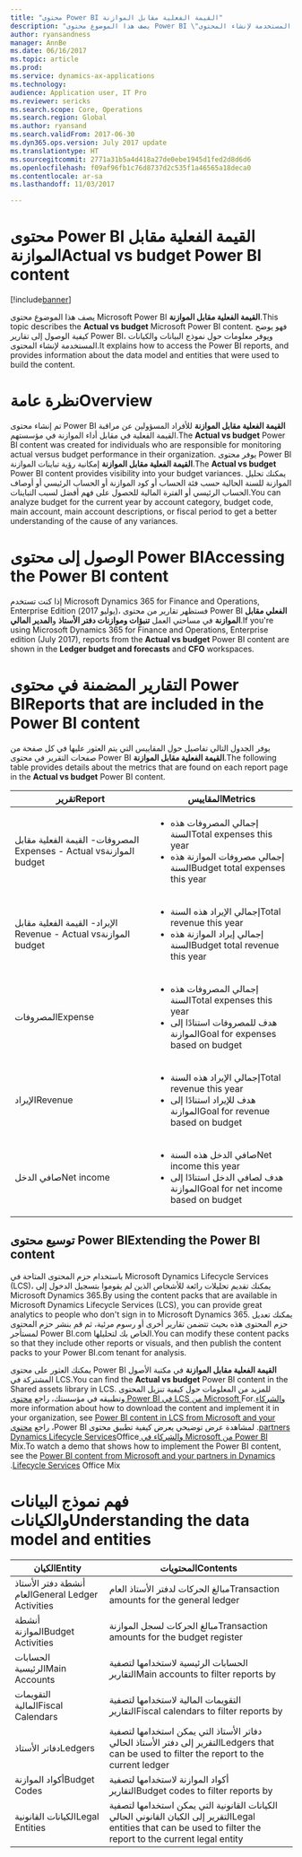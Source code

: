 ```yaml
---
title: "محتوى Power BI القيمة الفعلية مقابل الموازنة"
description: "يصف هذا الموضوع محتوى Power BI \"القيمة الفعلية مقابل الموازنة‬\". وتوضح هذه المقالة كيفية الوصول إلى التقارير التي تم تضمينها في المحتوى، وتوفر معلومات حول نموذج البيانات والكيانات المستخدمة لإنشاء المحتوى."
author: ryansandness
manager: AnnBe
ms.date: 06/16/2017
ms.topic: article
ms.prod: 
ms.service: dynamics-ax-applications
ms.technology: 
audience: Application user, IT Pro
ms.reviewer: sericks
ms.search.scope: Core, Operations
ms.search.region: Global
ms.author: ryansand
ms.search.validFrom: 2017-06-30
ms.dyn365.ops.version: July 2017 update
ms.translationtype: HT
ms.sourcegitcommit: 2771a31b5a4d418a27de0ebe1945d1fed2d8d6d6
ms.openlocfilehash: f09af96fb1c76d8737d2c535f1a46565a18deca0
ms.contentlocale: ar-sa
ms.lasthandoff: 11/03/2017

---
```


# <a name="actual-vs-budget-power-bi-content"></a><span data-ttu-id="dc438-104">محتوى Power BI القيمة الفعلية مقابل الموازنة</span><span class="sxs-lookup"><span data-stu-id="dc438-104">Actual vs budget Power BI content</span></span>

[!include[banner](../includes/banner.md)]


<span data-ttu-id="dc438-105">يصف هذا الموضوع محتوى Microsoft Power BI **القيمة الفعلية مقابل الموازنة‬**.</span><span class="sxs-lookup"><span data-stu-id="dc438-105">This topic describes the **Actual vs budget** Microsoft Power BI content.</span></span> <span data-ttu-id="dc438-106">فهو يوضح كيفية الوصول إلى تقارير Power BI، ويوفر معلومات حول نموذج البيانات والكيانات المستخدمة لإنشاء المحتوى.</span><span class="sxs-lookup"><span data-stu-id="dc438-106">It explains how to access the Power BI reports, and provides information about the data model and entities that were used to build the content.</span></span> 

# <a name="overview"></a><span data-ttu-id="dc438-107">نظرة عامة</span><span class="sxs-lookup"><span data-stu-id="dc438-107">Overview</span></span>

<span data-ttu-id="dc438-108">تم إنشاء محتوى Power BI **القيمة الفعلية مقابل الموازنة** للأفراد المسؤولين عن مراقبة القيمة الفعلية في مقابل أداء الموازنة في مؤسستهم.</span><span class="sxs-lookup"><span data-stu-id="dc438-108">The **Actual vs budget** Power BI content was created for individuals who are responsible for monitoring actual versus budget performance in their organization.</span></span> <span data-ttu-id="dc438-109">يوفر محتوى Power BI **القيمة الفعلية مقابل الموازنة** إمكانية رؤية تباينات الموازنة.</span><span class="sxs-lookup"><span data-stu-id="dc438-109">The **Actual vs budget** Power BI content provides visibility into your budget variances.</span></span> <span data-ttu-id="dc438-110">يمكنك تحليل الموازنة للسنة الحالية حسب فئة الحساب أو كود الموازنة أو الحساب الرئيسي أو أوصاف الحساب الرئيسي أو الفترة المالية للحصول على فهم أفضل لسبب التباينات.</span><span class="sxs-lookup"><span data-stu-id="dc438-110">You can analyze budget for the current year by account category, budget code, main account, main account descriptions, or fiscal period to get a better understanding of the cause of any variances.</span></span> 

# <a name="accessing-the-power-bi-content"></a><span data-ttu-id="dc438-111">الوصول إلى محتوى Power BI</span><span class="sxs-lookup"><span data-stu-id="dc438-111">Accessing the Power BI content</span></span>
<span data-ttu-id="dc438-112">إذا كنت تستخدم Microsoft Dynamics 365 for Finance and Operations, Enterprise Edition (يوليو 2017)، فستظهر تقارير من محتوى Power BI **الفعلي مقابل الموازنة** في مساحتي العمل **تنبؤات وموازنات دفتر الأستاذ** و**المدير المالي**.</span><span class="sxs-lookup"><span data-stu-id="dc438-112">If you're using Microsoft Dynamics 365 for Finance and Operations, Enterprise edition (July 2017), reports from the **Actual vs budget** Power BI content are shown in the **Ledger budget and forecasts** and **CFO** workspaces.</span></span>

# <a name="reports-that-are-included-in-the-power-bi-content"></a><span data-ttu-id="dc438-113">التقارير المضمنة في محتوى Power BI</span><span class="sxs-lookup"><span data-stu-id="dc438-113">Reports that are included in the Power BI content</span></span>
<span data-ttu-id="dc438-114">يوفر الجدول التالي تفاصيل حول المقاييس التي يتم العثور عليها في كل صفحة من صفحات التقرير في محتوى Power BI **القيمة الفعلية مقابل الموازنة‬**.</span><span class="sxs-lookup"><span data-stu-id="dc438-114">The following table provides details about the metrics that are found on each report page in the **Actual vs budget** Power BI content.</span></span>

| <span data-ttu-id="dc438-115">تقرير</span><span class="sxs-lookup"><span data-stu-id="dc438-115">Report</span></span>                      | <span data-ttu-id="dc438-116">المقاييس</span><span class="sxs-lookup"><span data-stu-id="dc438-116">Metrics</span></span> |
|-----------------------------|---------|
| <span data-ttu-id="dc438-117">المصروفات- ‏‫القيمة الفعلية مقابل الموازنة</span><span class="sxs-lookup"><span data-stu-id="dc438-117">Expenses - Actual vs budget</span></span> | <ul><li><span data-ttu-id="dc438-118">إجمالي المصروفات هذه السنة</span><span class="sxs-lookup"><span data-stu-id="dc438-118">Total expenses this year</span></span></li><li><span data-ttu-id="dc438-119">إجمالي مصروفات الموازنة هذه السنة</span><span class="sxs-lookup"><span data-stu-id="dc438-119">Budget total expenses this year</span></span></li></ul> |
| <span data-ttu-id="dc438-120">الإيراد- ‏‫القيمة الفعلية مقابل الموازنة</span><span class="sxs-lookup"><span data-stu-id="dc438-120">Revenue - Actual vs budget</span></span>  | <ul><li><span data-ttu-id="dc438-121">إجمالي الإيراد هذه السنة</span><span class="sxs-lookup"><span data-stu-id="dc438-121">Total revenue this year</span></span></li><li><span data-ttu-id="dc438-122">إجمالي إيراد الموازنة هذه السنة</span><span class="sxs-lookup"><span data-stu-id="dc438-122">Budget total revenue this year</span></span></li><ul> |
| <span data-ttu-id="dc438-123">المصروفات</span><span class="sxs-lookup"><span data-stu-id="dc438-123">Expense</span></span>                     | <ul><li><span data-ttu-id="dc438-124">إجمالي المصروفات هذه السنة</span><span class="sxs-lookup"><span data-stu-id="dc438-124">Total expenses this year</span></span></li><li><span data-ttu-id="dc438-125">هدف للمصروفات استنادًا إلى الموازنة</span><span class="sxs-lookup"><span data-stu-id="dc438-125">Goal for expenses based on budget</span></span> </li><ul> |
| <span data-ttu-id="dc438-126">الإيراد</span><span class="sxs-lookup"><span data-stu-id="dc438-126">Revenue</span></span>                     | <ul><li><span data-ttu-id="dc438-127">إجمالي الإيراد هذه السنة</span><span class="sxs-lookup"><span data-stu-id="dc438-127">Total revenue this year</span></span></li><li><span data-ttu-id="dc438-128">هدف للإيراد استنادًا إلى الموازنة</span><span class="sxs-lookup"><span data-stu-id="dc438-128">Goal for revenue based on budget</span></span> </li><ul> |
| <span data-ttu-id="dc438-129">صافي الدخل</span><span class="sxs-lookup"><span data-stu-id="dc438-129">Net income</span></span>                  | <ul><li><span data-ttu-id="dc438-130">صافي الدخل هذه السنة</span><span class="sxs-lookup"><span data-stu-id="dc438-130">Net income this year</span></span></li><li><span data-ttu-id="dc438-131">هدف لصافي الدخل استنادًا إلى الموازنة</span><span class="sxs-lookup"><span data-stu-id="dc438-131">Goal for net income based on budget</span></span> </li><ul> |

## <a name="extending-the-power-bi-content"></a><span data-ttu-id="dc438-132">توسيع محتوى Power BI</span><span class="sxs-lookup"><span data-stu-id="dc438-132">Extending the Power BI content</span></span>
<span data-ttu-id="dc438-133">باستخدام حزم المحتوى المتاحة في Microsoft Dynamics Lifecycle Services (LCS)، يمكنك تقديم تحليلات رائعة للأشخاص الذين لم يقوموا بتسجيل الدخول إلى Microsoft Dynamics 365.</span><span class="sxs-lookup"><span data-stu-id="dc438-133">By using the content packs that are available in Microsoft Dynamics Lifecycle Services (LCS), you can provide great analytics to people who don't sign in to Microsoft Dynamics 365.</span></span> <span data-ttu-id="dc438-134">يمكنك تعديل حزم المحتوى هذه بحيث تتضمن تقارير أخرى أو رسوم مرئية، ثم قم بنشر حزم المحتوى لمستأجر Power BI.com الخاص بك لتحليلها.</span><span class="sxs-lookup"><span data-stu-id="dc438-134">You can modify these content packs so that they include other reports or visuals, and then publish the content packs to your Power BI.com tenant for analysis.</span></span> 

<span data-ttu-id="dc438-135">يمكنك العثور على محتوى Power BI **القيمة الفعلية مقابل الموازنة** في مكتبة الأصول المشتركة في LCS.</span><span class="sxs-lookup"><span data-stu-id="dc438-135">You can find the **Actual vs budget** Power BI content in the Shared assets library in LCS.</span></span> <span data-ttu-id="dc438-136">للمزيد من المعلومات حول كيفية تنزيل المحتوى وتطبيقه في مؤسستك، راجع [محتوى Power BI في LCS من Microsoft والشركاء‬‏‫](power-bi-content-microsoft-partners.md).</span><span class="sxs-lookup"><span data-stu-id="dc438-136">For more information about how to download the content and implement it in your organization, see [Power BI content in LCS from Microsoft and your partners](power-bi-content-microsoft-partners.md).</span></span> <span data-ttu-id="dc438-137">لمشاهدة عرض توضيحي يعرض كيفية تطبيق محتوى Power BI، راجع [محتوى Power BI من Microsoft والشركاء في Dynamics Lifecycle Services](https://mix.office.com/watch/9puyb1b2xs1w)Office Mix.</span><span class="sxs-lookup"><span data-stu-id="dc438-137">To watch a demo that shows how to implement the Power BI content, see the [Power BI content from Microsoft and your partners in Dynamics Lifecycle Services](https://mix.office.com/watch/9puyb1b2xs1w) Office Mix.</span></span>

# <a name="understanding-the-data-model-and-entities"></a><span data-ttu-id="dc438-138">فهم نموذج البيانات والكيانات</span><span class="sxs-lookup"><span data-stu-id="dc438-138">Understanding the data model and entities</span></span>

| <span data-ttu-id="dc438-139">الكيان</span><span class="sxs-lookup"><span data-stu-id="dc438-139">Entity</span></span>                    | <span data-ttu-id="dc438-140">المحتويات</span><span class="sxs-lookup"><span data-stu-id="dc438-140">Contents</span></span> |
|---------------------------|----------|
| <span data-ttu-id="dc438-141">أنشطة دفتر الأستاذ العام</span><span class="sxs-lookup"><span data-stu-id="dc438-141">General Ledger Activities</span></span> | <span data-ttu-id="dc438-142">مبالغ الحركات لدفتر الأستاذ العام</span><span class="sxs-lookup"><span data-stu-id="dc438-142">Transaction amounts for the general ledger</span></span> |
| <span data-ttu-id="dc438-143">أنشطة الموازنة</span><span class="sxs-lookup"><span data-stu-id="dc438-143">Budget Activities</span></span>         | <span data-ttu-id="dc438-144">مبالغ الحركات لسجل الموازنة</span><span class="sxs-lookup"><span data-stu-id="dc438-144">Transaction amounts for the budget register</span></span> |
| <span data-ttu-id="dc438-145">الحسابات الرئيسية</span><span class="sxs-lookup"><span data-stu-id="dc438-145">Main Accounts</span></span>             | <span data-ttu-id="dc438-146">الحسابات الرئيسية لاستخدامها لتصفية التقارير</span><span class="sxs-lookup"><span data-stu-id="dc438-146">Main accounts to filter reports by</span></span> |
| <span data-ttu-id="dc438-147">التقويمات المالية</span><span class="sxs-lookup"><span data-stu-id="dc438-147">Fiscal Calendars</span></span>          | <span data-ttu-id="dc438-148">التقويمات المالية لاستخدامها لتصفية التقارير</span><span class="sxs-lookup"><span data-stu-id="dc438-148">Fiscal calendars to filter reports by</span></span> |
| <span data-ttu-id="dc438-149">دفاتر الأستاذ</span><span class="sxs-lookup"><span data-stu-id="dc438-149">Ledgers</span></span>                   | <span data-ttu-id="dc438-150">دفاتر الأستاذ التي يمكن استخدامها لتصفية التقرير إلى دفتر الأستاذ الحالي</span><span class="sxs-lookup"><span data-stu-id="dc438-150">Ledgers that can be used to filter the report to the current ledger</span></span> |
| <span data-ttu-id="dc438-151">أكواد الموازنة</span><span class="sxs-lookup"><span data-stu-id="dc438-151">Budget Codes</span></span>              | <span data-ttu-id="dc438-152">أكواد الموازنة لاستخدامها لتصفية التقارير</span><span class="sxs-lookup"><span data-stu-id="dc438-152">Budget codes to filter reports by</span></span> |
| <span data-ttu-id="dc438-153">الكيانات القانونية</span><span class="sxs-lookup"><span data-stu-id="dc438-153">Legal Entities</span></span>            | <span data-ttu-id="dc438-154">الكيانات القانونية التي يمكن استخدامها لتصفية التقرير إلى الكيان القانوني الحالي</span><span class="sxs-lookup"><span data-stu-id="dc438-154">Legal entities that can be used to filter the report to the current legal entity</span></span> |

